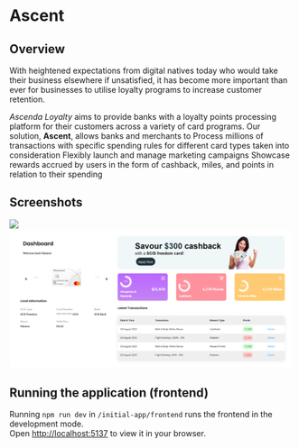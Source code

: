 # Ascent

## Overview
With heightened expectations from digital natives today who would take their business elsewhere if unsatisfied, it has become more important than ever for businesses to utilise loyalty programs to increase customer retention. 

*Ascenda Loyalty* aims to provide banks with a loyalty points processing platform for their customers across a variety of card programs. Our solution, **Ascent**, allows banks and merchants to
Process millions of transactions with specific spending rules for different card types taken into consideration 
Flexibly launch and manage marketing campaigns
Showcase rewards accrued by users in the form of cashback, miles, and points in relation to their spending 

## Screenshots

<p float="left">
  <img src="intial-app/screenshots/Ascent_home.PNG" width="500">
  <img src="initial-app/screenshots/Ascent_dashboard.PNG" width="500">
</p>

## Running the application (frontend)
Running `npm run dev` in `/initial-app/frontend` runs the frontend in the development mode.\
Open [http://localhost:5137](http://localhost:5137) to view it in your browser.
